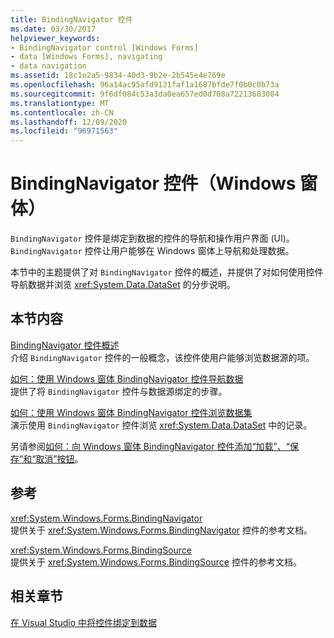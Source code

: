 ```yaml
---
title: BindingNavigator 控件
ms.date: 03/30/2017
helpviewer_keywords:
- BindingNavigator control [Windows Forms]
- data [Windows Forms], navigating
- data navigation
ms.assetid: 18c1e2a5-9834-40d3-9b2e-2b545e4e769e
ms.openlocfilehash: 96a14ac95afd9131faf1a1687bfde7f0b0c0b73a
ms.sourcegitcommit: 9f6df084c53a3da0ea657ed0d708a72213683084
ms.translationtype: MT
ms.contentlocale: zh-CN
ms.lasthandoff: 12/09/2020
ms.locfileid: "96971563"
---
```

# <a name="bindingnavigator-control-windows-forms"></a>BindingNavigator 控件（Windows 窗体）
`BindingNavigator` 控件是绑定到数据的控件的导航和操作用户界面 (UI)。 `BindingNavigator` 控件让用户能够在 Windows 窗体上导航和处理数据。  
  
 本节中的主题提供了对 `BindingNavigator` 控件的概述，并提供了对如何使用控件导航数据并浏览 <xref:System.Data.DataSet> 的分步说明。  
  
## <a name="in-this-section"></a>本节内容  
 [BindingNavigator 控件概述](bindingnavigator-control-overview-windows-forms.md)  
 介绍 `BindingNavigator` 控件的一般概念，该控件使用户能够浏览数据源的项。  
  
 [如何：使用 Windows 窗体 BindingNavigator 控件导航数据](how-to-navigate-data-with-the-windows-forms-bindingnavigator-control.md)  
 提供了将 `BindingNavigator` 控件与数据源绑定的步骤。  
  
 [如何：使用 Windows 窗体 BindingNavigator 控件浏览数据集](move-through-a-dataset-with-wf-bindingnavigator-control.md)  
 演示使用 `BindingNavigator` 控件浏览 <xref:System.Data.DataSet> 中的记录。  
  
 另请参阅[如何：向 Windows 窗体 BindingNavigator 控件添加“加载”、“保存”和“取消”按钮](load-save-and-cancel-bindingnavigator.md)。  
  
## <a name="reference"></a>参考  
 <xref:System.Windows.Forms.BindingNavigator>  
 提供关于 <xref:System.Windows.Forms.BindingNavigator> 控件的参考文档。  
  
 <xref:System.Windows.Forms.BindingSource>  
 提供关于 <xref:System.Windows.Forms.BindingSource> 控件的参考文档。  
  
## <a name="related-sections"></a>相关章节  
 [在 Visual Studio 中将控件绑定到数据](/visualstudio/data-tools/bind-controls-to-data-in-visual-studio)
